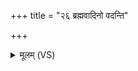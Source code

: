 +++
title = "२६ ब्रह्मवादिनो वदन्ति"

+++
<details><summary>मूलम् (VS)</summary>

ब्र॑ह्मवा॒दिनो॑ वदन्ति॒ परा॑ञ्चमोद॒नं प्राशीः३ प्र॒त्यञ्चा३मिति॑ ॥
</details>